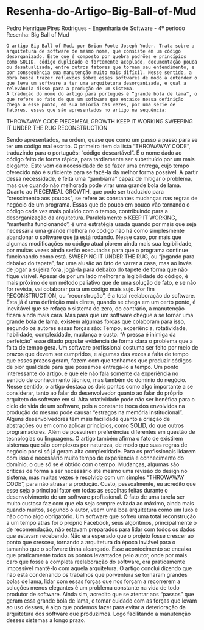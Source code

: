 # Resenha-do-Artigo-Big-Ball-of-Mud
Pedro Henrique Pires Rodrigues - Engenharia de Software - 4º periodo
Resenha: Big Ball of Mud

	O artigo Big Ball of Mud, por Brian Foote Joseph Yoder. Trata sobre a arquitetura de software de mesmo nome, que consiste em um código desorganizado. Este que é composto por quebra padrões e princípios como SOLID, código duplicado e fortemente acoplado, documentação pouca ou desatualizada, entre outros fatores que tornam seu entendimento, e por consequência sua manutenção muito mais difícil. Nesse sentido, a obra busca trazer reflexões sobre esses softwares de modo a entender o que leva um software a ter uma arquitetura desorganizada, e qual a relevância disso para a produção de um sistema.
	A tradução do nome do artigo para português é “grande bola de lama”, o que refere ao fato de que um software que encaixe nessa definição chega a esse ponto, em sua maioria das vezes, por uma série de fatores, esses que são apresentados no artigo na sequência:

THROWAWAY CODE
PIECEMEAL GROWTH
KEEP IT WORKING
SWEEPING IT UNDER THE RUG
RECONSTRUCTION

Sendo apresentados, na ordem, quase que como um passo a passo para se ter um código mal escrito.
	O primeiro item da lista “THROWAWAY CODE”, traduzindo para o português: “código descartável”. É o nome dado ao código feito de forma rápida, para tardiamente ser substituído por um mais elegante. Este vem da necessidade de se fazer uma entrega, cujo tempo oferecido não é suficiente para se fazê-la da melhor forma possível. A partir dessa necessidade, é feita uma “gambiarra” capaz de mitigar o problema, mas que quando não melhorada pode virar uma grande bola de lama.
	Quanto ao PIECEMEAL GROWTH, que pode ser traduzido para “crescimento aos poucos”, se refere às constantes mudanças nas regras de negócio de um programa. Essas que de pouco em pouco vão tornando o código cada vez mais poluído com o tempo, contribuindo para a desorganização da arquitetura.
	Paralelamente o KEEP IT WORKING, “mantenha funcionando”, é uma estratégia usada quando por mais que seja necessária uma grande melhora no código não há como simplesmente abandonar o software que já está rodando. Nesse caso, por mais que algumas modificações no código atual piorem ainda mais sua legibilidade, por muitas vezes ainda serão executadas para que o programa continue funcionando como está.
	SWEEPING IT UNDER THE RUG, ou “jogando para debaixo do tapete”, faz uma alusão ao fato de varrer a casa, mas ao invés de jogar a sujeira fora, jogá-la para debaixo do tapete de forma que não fique visível. Apesar de por um lado melhorar a legibilidade do código, é mais próximo de um método paliativo que de uma solução de fato, e se não for revista, vai colaborar para um código mais sujo.
	Por fim RECONSTRUCTION, ou “reconstrução”, é a total reelaboração do software. Esta já é uma definição mais direta, quando se chega em um certo ponto, é inevitável que se refaça o sistema do zero, do contrário, a manutenção ficará ainda mais cara.
	Mas para que um software chegue a se tornar uma grande bola de lama, existem algumas forças que colaboram para isso, segundo os autores essas forças são: Tempo, experiência, rotatividade, habilidade, complexidade, mudança e custo.
	“A pressa é inimiga da perfeição” esse ditado popular evidencia de forma clara o problema que a falta de tempo gera. Um software profissional costuma ser feito por meio de prazos que devem ser cumpridos, e algumas das vezes a falta de tempo que esses prazos geram, fazem com que tenhamos que produzir códigos de pior qualidade para que possamos entregá-lo a tempo.
	Um ponto interessante do artigo, é que ele não fala somente da experiência no sentido de conhecimento técnico, mas também do domínio do negócio. Nesse sentido, o artigo destaca os dois pontos como algo importante a se considerar, tanto ao falar do desenvolvedor quanto ao falar do próprio arquiteto do software em si.
	Alta rotatividade pode não ser benéfica para o ciclo de vida de um software, pois a constante troca dos envolvidos na produção do mesmo pode causar “estragos na memória institucional”.
	Alguns desenvolvedores têm mais facilidade quanto a criação de abstrações ou em como aplicar princípios, como SOLID, do que outros programadores. Além de possuirem preferências diferentes em questão de tecnologias ou linguagens.
	O artigo também afirma o fato de existirem sistemas que são complexos por natureza, de modo que suas regras de negócio por si só já geram alta complexidade. Para os profissionais lidarem com isso é necessário muito tempo de experiência e conhecimento do domínio, o que só se é obtido com o tempo. 
	Mudanças, algumas são críticas de forma a ser necessário até mesmo uma revisão do design no sistema, mas muitas vezes é resolvido com um simples “THROWAWAY CODE”, para não atrasar a produção.
	Custo, pessoalmente, eu acredito que esse seja o principal fator em todas as escolhas feitas durante o desenvolvimento de um software profissional. O fato de uma tarefa ser muito custosa faz com que ela seja sempre evitada ao máximo, ainda mais quando muitos, segundo o autor, veem uma boa arquitetura como um luxo e não como algo obrigatório. 
	Um software que sofreu uma total reconstrução a um tempo atrás foi o próprio Facebook, seus algoritmos, principalmente o de recomendação, não estavam preparados para lidar com todos os dados que estavam recebendo. Não era esperado que o projeto fosse crescer ao ponto que cresceu, tornando a arquitetura da época inviável para o tamanho que o software tinha alcançado. Esse acontecimento se encaixa que praticamente todos os pontos levantados pelo autor, onde por mais caro que fosse a completa reelaboração do software, era praticamente impossível mantê-lo com aquela arquitetura.
	O artigo conclui dizendo que não está condenando os trabalhos que porventura se tornaram grandes bolas de lama, lidar com essas forças que nos forçam a recorrerem a soluções menos elegantes é um problema constante na vida de todo produtor de software. Ainda sim, acredito que se atentar aos “passos” que geram essa grande bola de lama, e tomar cuidado com as forças que levam ao uso desses, é algo que podemos fazer para evitar a deterioração da arquitetura dos software que produzimos. Logo facilitando a manutenção desses sistemas a longo prazo.


